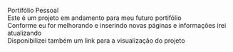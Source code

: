 Portifólio Pessoal <br>
Este é um projeto em andamento para meu futuro portifólio <br>
Conforme eu for melhorando e inserindo novas páginas e informações irei atualizando <br>
Disponibilizei também um link para a visualização do projeto
